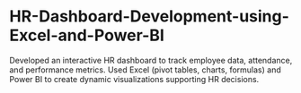 # HR-Dashboard-Development-using-Excel-and-Power-BI
Developed an interactive HR dashboard to track employee data, attendance, and performance metrics. Used Excel (pivot tables, charts, formulas) and Power BI to create dynamic visualizations supporting HR decisions.
